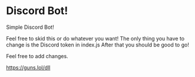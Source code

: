 # Discord Bot!

Simple Discord Bot!


Feel free to skid this or do whatever you want!
The only thing you have to change is the Discord token in index.js After that you should be good to go!

Feel free to add changes.
 
 https://guns.lol/dll
 
 
